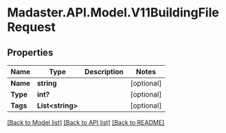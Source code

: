 # Madaster.API.Model.V11BuildingFileRequest
## Properties

Name | Type | Description | Notes
------------ | ------------- | ------------- | -------------
**Name** | **string** |  | [optional] 
**Type** | **int?** |  | [optional] 
**Tags** | **List&lt;string&gt;** |  | [optional] 

[[Back to Model list]](../README.md#documentation-for-models) [[Back to API list]](../README.md#documentation-for-api-endpoints) [[Back to README]](../README.md)

